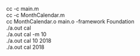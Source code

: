 cc -c main.m  
cc -c MonthCalendar.m  
cc MonthCalendar.o main.o -framework Foundation  
./a.out cal  
./a.out cal -m 10  
./a.out cal 10 2018  
./a.out cal 2018  
